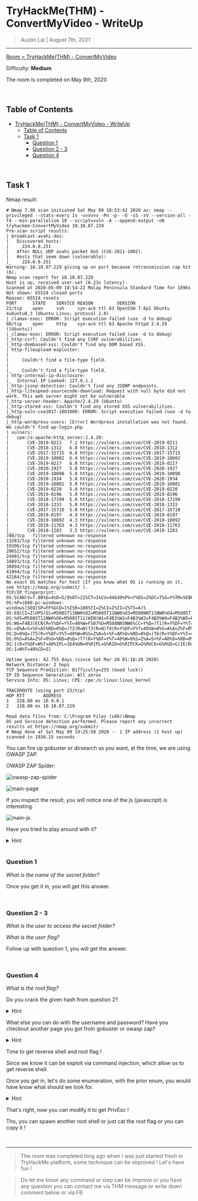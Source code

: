 
# TryHackMe(THM) - ConvertMyVideo - WriteUp

> Austin Lai | August 7th, 2021

---

<!-- Description -->

[Room = TryHackMe(THM) - ConvertMyVideo](https://tryhackme.com/room/convertmyvideo)

Difficulty: **Medium**

The room is completed on May 9th, 2020

<!-- /Description -->

<br />

## Table of Contents

<!-- TOC -->

- [TryHackMe(THM) - ConvertMyVideo - WriteUp](#tryhackmethm---convertmyvideo---writeup)
    - [Table of Contents](#table-of-contents)
    - [Task 1](#task-1)
        - [Question 1](#question-1)
        - [Question 2 - 3](#question-2---3)
        - [Question 4](#question-4)

<!-- /TOC -->

<br />

## Task 1

Nmap result:

```text
# Nmap 7.80 scan initiated Sat May 09 18:53:42 2020 as: nmap --privileged --stats-every 1s -vvvvvv -Pn -p- -O -sS -sV --version-all -T4 --min-parallelism 10 --script=vuln -A --append-output -oN tryhackme-ConvertMyVideo 10.10.87.229
Pre-scan script results:
| broadcast-avahi-dos: 
|   Discovered hosts:
|     224.0.0.251
|   After NULL UDP avahi packet DoS (CVE-2011-1002).
|   Hosts that seem down (vulnerable):
|_    224.0.0.251
Warning: 10.10.87.229 giving up on port because retransmission cap hit (6).
Nmap scan report for 10.10.87.229
Host is up, received user-set (0.23s latency).
Scanned at 2020-05-09 18:54:22 Malay Peninsula Standard Time for 1896s
Not shown: 65524 closed ports
Reason: 65524 resets
PORT      STATE    SERVICE REASON         VERSION
22/tcp    open     ssh     syn-ack ttl 63 OpenSSH 7.6p1 Ubuntu 4ubuntu0.3 (Ubuntu Linux; protocol 2.0)
|_clamav-exec: ERROR: Script execution failed (use -d to debug)
80/tcp    open     http    syn-ack ttl 63 Apache httpd 2.4.29 ((Ubuntu))
|_clamav-exec: ERROR: Script execution failed (use -d to debug)
|_http-csrf: Couldn't find any CSRF vulnerabilities.
|_http-dombased-xss: Couldn't find any DOM based XSS.
| http-fileupload-exploiter: 
|   
|     Couldn't find a file-type field.
|   
|_    Couldn't find a file-type field.
| http-internal-ip-disclosure: 
|_  Internal IP Leaked: 127.0.1.1
|_http-jsonp-detection: Couldn't find any JSONP endpoints.
|_http-litespeed-sourcecode-download: Request with null byte did not work. This web server might not be vulnerable
|_http-server-header: Apache/2.4.29 (Ubuntu)
|_http-stored-xss: Couldn't find any stored XSS vulnerabilities.
|_http-vuln-cve2017-1001000: ERROR: Script execution failed (use -d to debug)
|_http-wordpress-users: [Error] Wordpress installation was not found. We couldn't find wp-login.php
| vulners: 
|   cpe:/a:apache:http_server:2.4.29: 
|     	CVE-2019-0211	7.2	https://vulners.com/cve/CVE-2019-0211
|     	CVE-2018-1312	6.8	https://vulners.com/cve/CVE-2018-1312
|     	CVE-2017-15715	6.8	https://vulners.com/cve/CVE-2017-15715
|     	CVE-2019-10082	6.4	https://vulners.com/cve/CVE-2019-10082
|     	CVE-2019-0217	6.0	https://vulners.com/cve/CVE-2019-0217
|     	CVE-2020-1927	5.8	https://vulners.com/cve/CVE-2020-1927
|     	CVE-2019-10098	5.8	https://vulners.com/cve/CVE-2019-10098
|     	CVE-2020-1934	5.0	https://vulners.com/cve/CVE-2020-1934
|     	CVE-2019-10081	5.0	https://vulners.com/cve/CVE-2019-10081
|     	CVE-2019-0220	5.0	https://vulners.com/cve/CVE-2019-0220
|     	CVE-2019-0196	5.0	https://vulners.com/cve/CVE-2019-0196
|     	CVE-2018-17199	5.0	https://vulners.com/cve/CVE-2018-17199
|     	CVE-2018-1333	5.0	https://vulners.com/cve/CVE-2018-1333
|     	CVE-2017-15710	5.0	https://vulners.com/cve/CVE-2017-15710
|     	CVE-2019-0197	4.9	https://vulners.com/cve/CVE-2019-0197
|     	CVE-2019-10092	4.3	https://vulners.com/cve/CVE-2019-10092
|     	CVE-2018-11763	4.3	https://vulners.com/cve/CVE-2018-11763
|_    	CVE-2018-1283	3.5	https://vulners.com/cve/CVE-2018-1283
746/tcp   filtered unknown no-response
13283/tcp filtered unknown no-response
19306/tcp filtered unknown no-response
20652/tcp filtered unknown no-response
24481/tcp filtered unknown no-response
34893/tcp filtered unknown no-response
36894/tcp filtered unknown no-response
41094/tcp filtered unknown no-response
42164/tcp filtered unknown no-response
No exact OS matches for host (If you know what OS is running on it, see https://nmap.org/submit/ ).
TCP/IP fingerprint:
OS:SCAN(V=7.80%E=4%D=5/9%OT=22%CT=1%CU=44649%PV=Y%DS=2%DC=T%G=Y%TM=5EB69346
OS:%P=i686-pc-windows-windows)SEQ(SP=FF%GCD=1%ISR=108%TI=Z%CI=Z%II=I%TS=A)S
OS:EQ(CI=Z)OPS(O1=M508ST11NW6%O2=M508ST11NW6%O3=M508NNT11NW6%O4=M508ST11NW6
OS:%O5=M508ST11NW6%O6=M508ST11)WIN(W1=F4B3%W2=F4B3%W3=F4B3%W4=F4B3%W5=F4B3%
OS:W6=F4B3)ECN(R=Y%DF=Y%T=40%W=F507%O=M508NNSNW6%CC=Y%Q=)T1(R=Y%DF=Y%T=40%S
OS:=O%A=S+%F=AS%RD=0%Q=)T2(R=N)T3(R=N)T4(R=Y%DF=Y%T=40%W=0%S=A%A=Z%F=R%O=%R
OS:D=0%Q=)T5(R=Y%DF=Y%T=40%W=0%S=Z%A=S+%F=AR%O=%RD=0%Q=)T6(R=Y%DF=Y%T=40%W=
OS:0%S=A%A=Z%F=R%O=%RD=0%Q=)T7(R=Y%DF=Y%T=40%W=0%S=Z%A=S+%F=AR%O=%RD=0%Q=)U
OS:1(R=Y%DF=N%T=40%IPL=164%UN=0%RIPL=G%RID=G%RIPCK=G%RUCK=G%RUD=G)IE(R=Y%DF
OS:I=N%T=40%CD=S)

Uptime guess: 42.755 days (since Sat Mar 28 01:18:28 2020)
Network Distance: 2 hops
TCP Sequence Prediction: Difficulty=255 (Good luck!)
IP ID Sequence Generation: All zeros
Service Info: OS: Linux; CPE: cpe:/o:linux:linux_kernel

TRACEROUTE (using port 23/tcp)
HOP RTT       ADDRESS
1   228.00 ms 10.9.0.1
2   228.00 ms 10.10.87.229

Read data files from: C:\Program Files (x86)\Nmap
OS and Service detection performed. Please report any incorrect results at https://nmap.org/submit/ .
# Nmap done at Sat May 09 19:25:58 2020 -- 1 IP address (1 host up) scanned in 1936.15 seconds
```

You can fire up gobuster or dirsearch as you want, at the time, we are using OWASP ZAP.

OWASP ZAP Spider:

![owasp-zap-spider](owasp-zap-spider.png)

![main-page](main-page.png)

If you inspect the result, you will notice one of the js (javascript) is interesting.

![main-js](main-js.png)

Have you tried to play around with it?

<details><summary>Hint</summary>

```text
Maybe command injection?
```

![command-injection](command-injection.png)

</details>

<br />

### Question 1

_What is the name of the secret folder?_

Once you get it in, you will get this answer.

<br />

### Question 2 - 3

_What is the user to access the secret folder?_

_What is the user flag?_

Follow up with question 1, you will get the answer.

<br />

### Question 4

_What is the root flag?_

Do you crack the given hash from question 2?


<details><summary>Hint</summary>

```text
Have you tried to google the type of hash? perhaps using hashid? JTR?
```

</details>

What else you can do with the username and password? Have you checkout another page you got from gobuster or owasp zap?

<details><summary>Hint</summary>

```text
admin page? Keep in mind of the function available in the page .... Have you check you the source?
```

</details>

Time to get reverse shell and root flag !

Since we know it can be exploit via command injection, which allow us to get reverse shell.

Once you get in, let's do some enumeration, with the prior enum, you would have know what should we look for.

<details><summary>Hint</summary>

```text
a clean script, which sound familiar with the function available in admin page.
```

</details>

That's right, now you can modify it to get PrivEsc !

Tho, you can spawn another root shell or just cat the root flag or you can copy it !

<br />

---

> The room was completed long ago when I was just started fresh in TryHackMe platform, some technique can be improved ! Let's have fun !

> Do let me know any command or step can be improve or you have any question you can contact me via THM message or write down comment below or via FB




